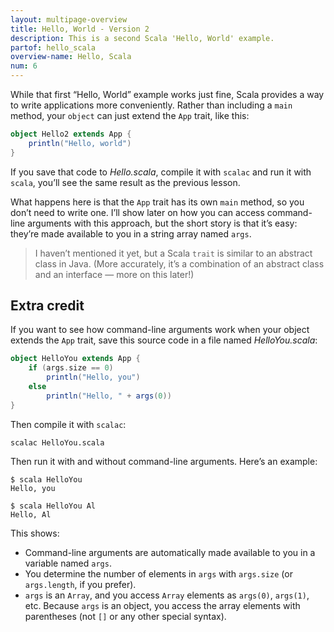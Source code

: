 ```yaml
---
layout: multipage-overview
title: Hello, World - Version 2
description: This is a second Scala 'Hello, World' example.
partof: hello_scala
overview-name: Hello, Scala
num: 6
---
```


While that first “Hello, World” example works just fine, Scala provides a way to write applications more conveniently. Rather than including a `main` method, your `object` can just extend the `App` trait, like this:

```scala
object Hello2 extends App {
    println("Hello, world")
}
```

If you save that code to *Hello.scala*, compile it with `scalac` and run it with `scala`, you’ll see the same result as the previous lesson.

What happens here is that the `App` trait has its own `main` method, so you don’t need to write one. I’ll show later on how you can access command-line arguments with this approach, but the short story is that it’s easy: they’re made available to you in a string array named `args`.

>I haven’t mentioned it yet, but a Scala `trait` is similar to an abstract class in Java. (More accurately, it’s a combination of an abstract class and an interface — more on this later!)



## Extra credit

If you want to see how command-line arguments work when your object extends the `App` trait, save this source code in a file named *HelloYou.scala*:

```scala
object HelloYou extends App {
    if (args.size == 0)
        println("Hello, you")
    else
        println("Hello, " + args(0))
}
```

Then compile it with `scalac`:

````
scalac HelloYou.scala
````

Then run it with and without command-line arguments. Here’s an example:

````
$ scala HelloYou
Hello, you

$ scala HelloYou Al
Hello, Al
````

This shows:

- Command-line arguments are automatically made available to you in a variable named `args`.
- You determine the number of elements in `args` with `args.size` (or `args.length`, if you prefer).
- `args` is an `Array`, and you access `Array` elements as `args(0)`, `args(1)`, etc. Because `args` is an object, you access the array elements with parentheses (not `[]` or any other special syntax).












